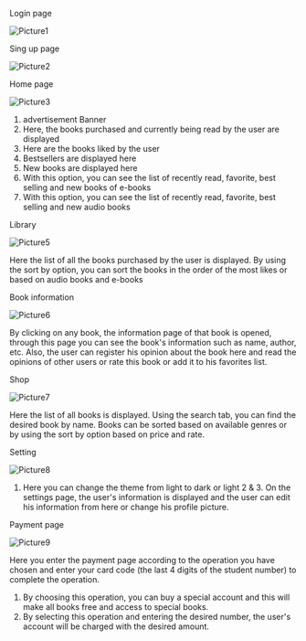 Login page

![Picture1](https://github.com/SamiraAhmadnezhad/ReadyGo_front/assets/134923629/8497dadc-42ef-4f4c-87df-2996453010a0)

Sing up page

![Picture2](https://github.com/SamiraAhmadnezhad/ReadyGo_front/assets/134923629/d640de3e-a17e-414a-9a24-2dcffa472699)

Home page

![Picture3](https://github.com/SamiraAhmadnezhad/ReadyGo_front/assets/134923629/2b0161ee-ec07-4f28-b066-634af2f3fb53)

1. advertisement Banner
2. Here, the books purchased and currently being read by the user are displayed
3. Here are the books liked by the user
4. Bestsellers are displayed here
5. New books are displayed here
6. With this option, you can see the list of recently read, favorite, best selling and new books of e-books
7. With this option, you can see the list of recently read, favorite, best selling and new audio books

Library

![Picture5](https://github.com/SamiraAhmadnezhad/ReadyGo_front/assets/134923629/091831c7-6d3a-4197-a0de-98e1401ff8c2)

Here the list of all the books purchased by the user is displayed.
By using the sort by option, you can sort the books in the order of the most likes or based on audio books and e-books

Book information

![Picture6](https://github.com/SamiraAhmadnezhad/ReadyGo_front/assets/134923629/7f040149-2244-46ec-b668-2fac479fba73)

By clicking on any book, the information page of that book is opened, through this page you can see the book's information such as name, author, etc.
Also, the user can register his opinion about the book here and read the opinions of other users or rate this book or add it to his favorites list.

Shop

![Picture7](https://github.com/SamiraAhmadnezhad/ReadyGo_front/assets/134923629/5abf96a1-bcba-4108-99bf-038ef1fc9943)

Here the list of all books is displayed.
Using the search tab, you can find the desired book by name.
Books can be sorted based on available genres or by using the sort by option based on price and rate.

Setting

![Picture8](https://github.com/SamiraAhmadnezhad/ReadyGo_front/assets/134923629/1bada021-db52-489c-b74b-0a9ec7739c83)

1. Here you can change the theme from light to dark or light
2 & 3. On the settings page, the user's information is displayed and the user can edit his information from here or change his profile picture.

Payment page

![Picture9](https://github.com/SamiraAhmadnezhad/ReadyGo_front/assets/134923629/d1356caa-446a-42c9-a167-e84f602af3d0)

Here you enter the payment page according to the operation you have chosen and enter your card code (the last 4 digits of the student number) to complete the operation.
1. By choosing this operation, you can buy a special account and this will make all books free and access to special books.
2. By selecting this operation and entering the desired number, the user's account will be charged with the desired amount.
